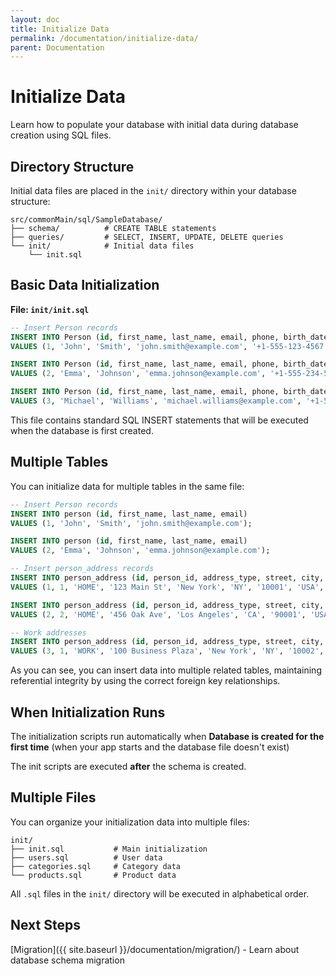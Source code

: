 ```yaml
---
layout: doc
title: Initialize Data
permalink: /documentation/initialize-data/
parent: Documentation
---
```


# Initialize Data

Learn how to populate your database with initial data during database creation using SQL files.

## Directory Structure

Initial data files are placed in the `init/` directory within your database structure:

```
src/commonMain/sql/SampleDatabase/
├── schema/          # CREATE TABLE statements
├── queries/         # SELECT, INSERT, UPDATE, DELETE queries
└── init/            # Initial data files
    └── init.sql
```

## Basic Data Initialization

**File: `init/init.sql`**

```sql
-- Insert Person records
INSERT INTO Person (id, first_name, last_name, email, phone, birth_date) 
VALUES (1, 'John', 'Smith', 'john.smith@example.com', '+1-555-123-4567', '1985-03-15');

INSERT INTO Person (id, first_name, last_name, email, phone, birth_date) 
VALUES (2, 'Emma', 'Johnson', 'emma.johnson@example.com', '+1-555-234-5678', '1990-07-22');

INSERT INTO Person (id, first_name, last_name, email, phone, birth_date) 
VALUES (3, 'Michael', 'Williams', 'michael.williams@example.com', '+1-555-345-6789', '1978-11-30');
```

This file contains standard SQL INSERT statements that will be executed when the database is first created.

## Multiple Tables

You can initialize data for multiple tables in the same file:

```sql
-- Insert Person records
INSERT INTO person (id, first_name, last_name, email) 
VALUES (1, 'John', 'Smith', 'john.smith@example.com');

INSERT INTO person (id, first_name, last_name, email) 
VALUES (2, 'Emma', 'Johnson', 'emma.johnson@example.com');

-- Insert person_address records
INSERT INTO person_address (id, person_id, address_type, street, city, state, postal_code, country, is_primary)
VALUES (1, 1, 'HOME', '123 Main St', 'New York', 'NY', '10001', 'USA', 1);

INSERT INTO person_address (id, person_id, address_type, street, city, state, postal_code, country, is_primary)
VALUES (2, 2, 'HOME', '456 Oak Ave', 'Los Angeles', 'CA', '90001', 'USA', 1);

-- Work addresses
INSERT INTO person_address (id, person_id, address_type, street, city, state, postal_code, country, is_primary)
VALUES (3, 1, 'WORK', '100 Business Plaza', 'New York', 'NY', '10002', 'USA', 0);
```

As you can see, you can insert data into multiple related tables, maintaining referential integrity
by using the correct foreign key relationships.

## When Initialization Runs

The initialization scripts run automatically when **Database is created for the first time** (when
your app starts and the database file doesn't exist)

The init scripts are executed **after** the schema is created.

## Multiple Files

You can organize your initialization data into multiple files:

```
init/
├── init.sql           # Main initialization
├── users.sql          # User data
├── categories.sql     # Category data
└── products.sql       # Product data
```

All `.sql` files in the `init/` directory will be executed in alphabetical order.

## Next Steps

[Migration]({{ site.baseurl }}/documentation/migration/) - Learn about database schema migration
